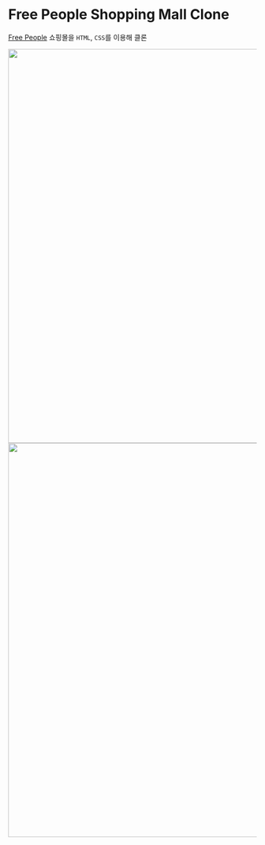 # Free People Shopping Mall Clone

[Free People](https://www.freepeople.com/) 쇼핑몰을 `HTML`, `CSS`를 이용해 클론

<img src="https://user-images.githubusercontent.com/35404137/124374490-a6886200-dcd6-11eb-88d3-ff43f2065e2c.gif" width="800"/>

<img src="https://user-images.githubusercontent.com/35404137/124374540-13036100-dcd7-11eb-823c-2ff89592c633.gif" width="800"/>
